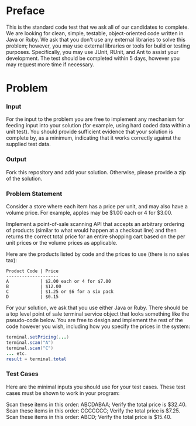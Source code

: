 # Preface

This is the standard code test that we ask all of our candidates to complete. We are looking for clean, simple, testable, object-oriented code written in Java or Ruby. We ask that you don't use any external libraries to solve this problem; however, you may use external libraries or tools for build or testing purposes. Specifically, you may use JUnit, RUnit, and Ant to assist your development. The test should be completed within 5 days, however you may request more time if necessary.

# Problem

### Input

For the input to the problem you are free to implement any mechanism for feeding input into your solution (for example, using hard coded data within a unit test). You should provide sufficient evidence that your solution is complete by, as a minimum, indicating that it works correctly against the supplied test data.

### Output

Fork this repository and add your solution. Otherwise, please provide a zip of the solution.


### Problem Statement

Consider a store where each item has a price per unit, and may also have a volume price. For example, apples may be $1.00 each or 4 for $3.00.

Implement a point-of-sale scanning API that accepts an arbitrary ordering of products (similar to what would happen at a checkout line) and then returns the correct total price for an entire shopping cart based on the per unit prices or the volume prices as applicable.

Here are the products listed by code and the prices to use (there is no sales tax):
```
Product Code | Price
--------------------
A            | $2.00 each or 4 for $7.00
B            | $12.00
C            | $1.25 or $6 for a six pack
D            | $0.15
```

For your solution, we ask that you use either Java or Ruby. There should be a top level point of sale terminal service object that looks something like the pseudo-code below. You are free to design and implement the rest of the code however you wish, including how you specify the prices in the system:

```java
terminal.setPricing(...)
terminal.scan("A")
terminal.scan("C")
... etc.
result = terminal.total
```

### Test Cases

Here are the minimal inputs you should use for your test cases. These test cases must be shown to work in your program:

Scan these items in this order: ABCDABAA; Verify the total price is $32.40.
Scan these items in this order: CCCCCCC; Verify the total price is $7.25.
Scan these items in this order: ABCD; Verify the total price is $15.40.
